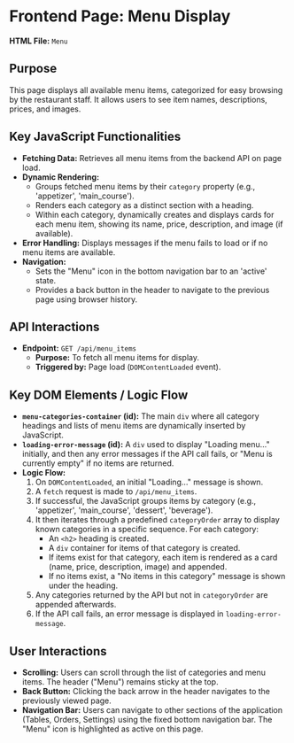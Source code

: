 # Frontend Page: Menu Display

**HTML File:** `Menu`

## Purpose

This page displays all available menu items, categorized for easy browsing by the restaurant staff. It allows users to see item names, descriptions, prices, and images.

## Key JavaScript Functionalities

- **Fetching Data:** Retrieves all menu items from the backend API on page load.
- **Dynamic Rendering:**
    - Groups fetched menu items by their `category` property (e.g., 'appetizer', 'main_course').
    - Renders each category as a distinct section with a heading.
    - Within each category, dynamically creates and displays cards for each menu item, showing its name, price, description, and image (if available).
- **Error Handling:** Displays messages if the menu fails to load or if no menu items are available.
- **Navigation:**
    - Sets the "Menu" icon in the bottom navigation bar to an 'active' state.
    - Provides a back button in the header to navigate to the previous page using browser history.

## API Interactions

-   **Endpoint:** `GET /api/menu_items`
    -   **Purpose:** To fetch all menu items for display.
    -   **Triggered by:** Page load (`DOMContentLoaded` event).

## Key DOM Elements / Logic Flow

-   **`menu-categories-container` (id):** The main `div` where all category headings and lists of menu items are dynamically inserted by JavaScript.
-   **`loading-error-message` (id):** A `div` used to display "Loading menu..." initially, and then any error messages if the API call fails, or "Menu is currently empty" if no items are returned.
-   **Logic Flow:**
    1.  On `DOMContentLoaded`, an initial "Loading..." message is shown.
    2.  A `fetch` request is made to `/api/menu_items`.
    3.  If successful, the JavaScript groups items by category (e.g., 'appetizer', 'main_course', 'dessert', 'beverage').
    4.  It then iterates through a predefined `categoryOrder` array to display known categories in a specific sequence. For each category:
        - An `<h2>` heading is created.
        - A `div` container for items of that category is created.
        - If items exist for that category, each item is rendered as a card (name, price, description, image) and appended.
        - If no items exist, a "No items in this category" message is shown under the heading.
    5.  Any categories returned by the API but not in `categoryOrder` are appended afterwards.
    6.  If the API call fails, an error message is displayed in `loading-error-message`.

## User Interactions

-   **Scrolling:** Users can scroll through the list of categories and menu items. The header ("Menu") remains sticky at the top.
-   **Back Button:** Clicking the back arrow in the header navigates to the previously viewed page.
-   **Navigation Bar:** Users can navigate to other sections of the application (Tables, Orders, Settings) using the fixed bottom navigation bar. The "Menu" icon is highlighted as active on this page.
